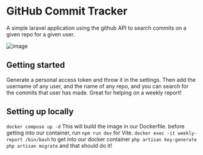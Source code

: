 # GitHub Commit Tracker
A simple laravel application using the github API to search commits on a given repo for a given user.

![image](https://github.com/DanteB918/GitHub-Tracker/assets/100642899/0c0e6160-6044-4366-a159-e35d72b0807f)

## Getting started
Generate a personal access token and throw it in the settings. Then add the username of any user, and the name of any repo, and you can search for the commits that user has made. Great for helping on a weekly report!

## Setting up locally
`docker compose up -d`
This will build the image in our Dockerfile.
before getting into our container, run `npm run dev` for Vite.
`docker exec -it weekly-report /bin/bash` to get into our docker container
`php artisan key:generate`
`php artisan migrate`
and that should do it!

